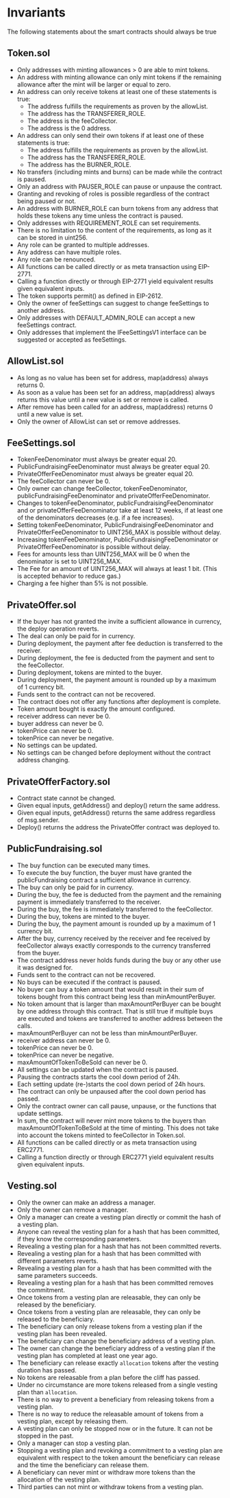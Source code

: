# Invariants

The following statements about the smart contracts should always be true

## Token.sol

- Only addresses with minting allowances > 0 are able to mint tokens.
- An address with minting allowance can only mint tokens if the remaining allowance after the mint will be larger or equal to zero.
- An address can only receive tokens at least one of these statements is true:
  - The address fulfills the requirements as proven by the allowList.
  - The address has the TRANSFERER_ROLE.
  - The address is the feeCollector.
  - The address is the 0 address.
- An address can only send their own tokens if at least one of these statements is true:
  - The address fulfills the requirements as proven by the allowList.
  - The address has the TRANSFERER_ROLE.
  - The address has the BURNER_ROLE.
- No transfers (including mints and burns) can be made while the contract is paused.
- Only an address with PAUSER_ROLE can pause or unpause the contract.
- Granting and revoking of roles is possible regardless of the contract being paused or not.
- An address with BURNER_ROLE can burn tokens from any address that holds these tokens any time unless the contract is paused.
- Only addresses with REQUIREMENT_ROLE can set requirements.
- There is no limitation to the content of the requirements, as long as it can be stored in uint256.
- Any role can be granted to multiple addresses.
- Any address can have multiple roles.
- Any role can be renounced.
- All functions can be called directly or as meta transaction using EIP-2771.
- Calling a function directly or through EIP-2771 yield equivalent results given equivalent inputs.
- The token supports permit() as defined in EIP-2612.
- Only the owner of feeSettings can suggest to change feeSettings to another address.
- Only addresses with DEFAULT_ADMIN_ROLE can accept a new feeSettings contract.
- Only addresses that implement the IFeeSettingsV1 interface can be suggested or accepted as feeSettings.

## AllowList.sol

- As long as no value has been set for address, map(address) always returns 0.
- As soon as a value has been set for an address, map(address) always returns this value until a new value is set or remove is called.
- After remove has been called for an address, map(address) returns 0 until a new value is set.
- Only the owner of AllowList can set or remove addresses.

## FeeSettings.sol

- TokenFeeDenominator must always be greater equal 20.
- PublicFundraisingFeeDenominator must always be greater equal 20.
- PrivateOfferFeeDenominator must always be greater equal 20.
- The feeCollector can never be 0.
- Only owner can change feeCollector, tokenFeeDenominator, publicFundraisingFeeDenominator and privateOfferFeeDenominator.
- Changes to tokenFeeDenominator, publicFundraisingFeeDenominator and or privateOfferFeeDenominator take at least 12 weeks, if at least one of the denominators decreases (e.g. if a fee increases).
- Setting tokenFeeDenominator, PublicFundraisingFeeDenominator and PrivateOfferFeeDenominator to UINT256_MAX is possible without delay.
- Increasing tokenFeeDenominator, PublicFundraisingFeeDenominator or PrivateOfferFeeDenominator is possible without delay.
- Fees for amounts less than UINT256_MAX will be 0 when the denominator is set to UINT256_MAX.
- The Fee for an amount of UINT256_MAX will always at least 1 bit. (This is accepted behavior to reduce gas.)
- Charging a fee higher than 5% is not possible.

## PrivateOffer.sol

- If the buyer has not granted the invite a sufficient allowance in currency, the deploy operation reverts.
- The deal can only be paid for in currency.
- During deployment, the payment after fee deduction is transferred to the receiver.
- During deployment, the fee is deducted from the payment and sent to the feeCollector.
- During deployment, tokens are minted to the buyer.
- During deployment, the payment amount is rounded up by a maximum of 1 currency bit.
- Funds sent to the contract can not be recovered.
- The contract does not offer any functions after deployment is complete.
- Token amount bought is exactly the amount configured.
- receiver address can never be 0.
- buyer address can never be 0.
- tokenPrice can never be 0.
- tokenPrice can never be negative.
- No settings can be updated.
- No settings can be changed before deployment without the contract address changing.

## PrivateOfferFactory.sol

- Contract state cannot be changed.
- Given equal inputs, getAddress() and deploy() return the same address.
- Given equal inputs, getAddress() returns the same address regardless of msg.sender.
- Deploy() returns the address the PrivateOffer contract was deployed to.

## PublicFundraising.sol

- The buy function can be executed many times.
- To execute the buy function, the buyer must have granted the publicFundraising contract a sufficient allowance in currency.
- The buy can only be paid for in currency.
- During the buy, the fee is deducted from the payment and the remaining payment is immediately transferred to the receiver.
- During the buy, the fee is immediately transferred to the feeCollector.
- During the buy, tokens are minted to the buyer.
- During the buy, the payment amount is rounded up by a maximum of 1 currency bit.
- After the buy, currency received by the receiver and fee received by feeCollector always exactly corresponds to the currency transferred from the buyer.
- The contract address never holds funds during the buy or any other use it was designed for.
- Funds sent to the contract can not be recovered.
- No buys can be executed if the contract is paused.
- No buyer can buy a token amount that would result in their sum of tokens bought from this contract being less than minAmountPerBuyer.
- No token amount that is larger than maxAmountPerBuyer can be bought by one address through this contract. That is still true if multiple buys are executed and tokens are transferred to another address between the calls.
- maxAmountPerBuyer can not be less than minAmountPerBuyer.
- receiver address can never be 0.
- tokenPrice can never be 0.
- tokenPrice can never be negative.
- maxAmountOfTokenToBeSold can never be 0.
- All settings can be updated when the contract is paused.
- Pausing the contracts starts the cool down period of 24h.
- Each setting update (re-)starts the cool down period of 24h hours.
- The contract can only be unpaused after the cool down period has passed.
- Only the contract owner can call pause, unpause, or the functions that update settings.
- In sum, the contract will never mint more tokens to the buyers than maxAmountOfTokenToBeSold at the time of minting. This does not take into account the tokens minted to feeCollector in Token.sol.
- All functions can be called directly or as meta transaction using ERC2771.
- Calling a function directly or through ERC2771 yield equivalent results given equivalent inputs.

## Vesting.sol

- Only the owner can make an address a manager.
- Only the owner can remove a manager.
- Only a manager can create a vesting plan directly or commit the hash of a vesting plan.
- Anyone can reveal the vesting plan for a hash that has been committed, if they know the corresponding parameters.
- Revealing a vesting plan for a hash that has not been committed reverts.
- Revealing a vesting plan for a hash that has been committed with different parameters reverts.
- Revealing a vesting plan for a hash that has been committed with the same parameters succeeds.
- Revealing a vesting plan for a hash that has been committed removes the commitment.
- Once tokens from a vesting plan are releasable, they can only be released by the beneficiary.
- Once tokens from a vesting plan are releasable, they can only be released to the beneficiary.
- The beneficiary can only release tokens from a vesting plan if the vesting plan has been revealed.
- The beneficiary can change the beneficiary address of a vesting plan.
- The owner can change the beneficiary address of a vesting plan if the vesting plan has completed at least one year ago.
- The beneficiary can release exactly `allocation` tokens after the vesting duration has passed.
- No tokens are releasable from a plan before the cliff has passed.
- Under no circumstance are more tokens released from a single vesting plan than `allocation`.
- There is no way to prevent a beneficiary from releasing tokens from a vesting plan.
- There is no way to reduce the releasable amount of tokens from a vesting plan, except by releasing them.
- A vesting plan can only be stopped now or in the future. It can not be stopped in the past.
- Only a manager can stop a vesting plan.
- Stopping a vesting plan and revoking a commitment to a vesting plan are equivalent with respect to the token amount the beneficiary can release and the time the beneficiary can release them.
- A beneficiary can never mint or withdraw more tokens than the allocation of the vesting plan.
- Third parties can not mint or withdraw tokens from a vesting plan.
